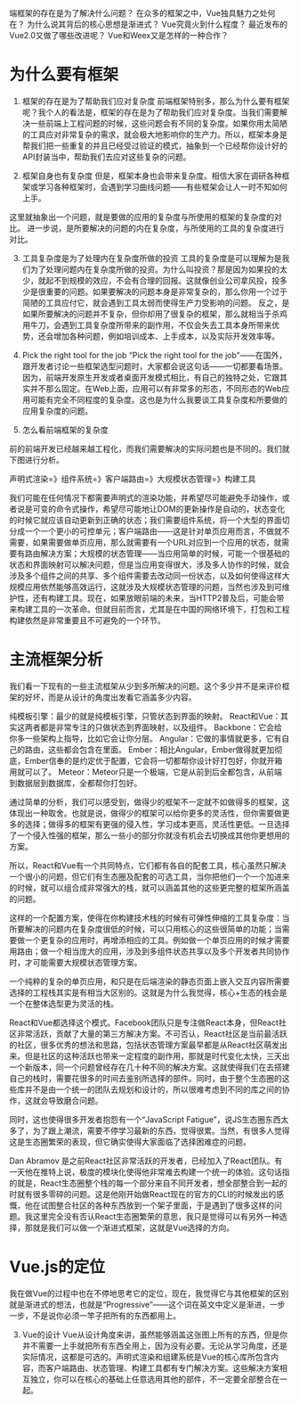 端框架的存在是为了解决什么问题？
在众多的框架之中，Vue独具魅力之处何在？
为什么说其背后的核心思想是渐进式？
Vue究竟火到什么程度？
最近发布的Vue2.0又做了哪些改进呢？
Vue和Weex又是怎样的一种合作？

# 为什么要有框架

1. 框架的存在是为了帮助我们应对复杂度
前端框架特别多，那么为什么要有框架呢？我个人的看法是，框架的存在是为了帮助我们应对复杂度。当我们需要解决一些前端上工程问题的时候，这些问题会有不同的复杂度。如果你用太简陋的工具应对非常复杂的需求，就会极大地影响你的生产力。所以，框架本身是帮我们把一些重复的并且已经受过验证的模式，抽象到一个已经帮你设计好的API封装当中，帮助我们去应对这些复杂的问题。

2. 框架自身也有复杂度
但是，框架本身也会带来复杂度。相信大家在调研各种框架或学习各种框架时，会遇到学习曲线问题——有些框架会让人一时不知如何上手。

这里就抽象出一个问题，就是要做的应用的复杂度与所使用的框架的复杂度的对比。 进一步说，是所要解决的问题的内在复杂度，与所使用的工具的复杂度进行对比。

3. 工具复杂度是为了处理内在复杂度所做的投资
工具的复杂度是可以理解为是我们为了处理问题内在复杂度所做的投资。为什么叫投资？那是因为如果投的太少，就起不到规模的效应，不会有合理的回报。这就像创业公司拿风投，投多少是很重要的问题。如果要解决的问题本身是非常复杂的，那么你用一个过于简陋的工具应付它，就会遇到工具太弱而使得生产力受影响的问题。
反之，是如果所要解决的问题并不复杂，但你却用了很复杂的框架，那么就相当于杀鸡用牛刀，会遇到工具复杂度所带来的副作用，不仅会失去工具本身所带来优势，还会增加各种问题，例如培训成本、上手成本，以及实际开发效率等。


4. Pick the right tool for the job
“Pick the right tool for the job”——在国外，跟开发者讨论一些框架选型问题时，大家都会说这句话——一切都要看场景。因为，前端开发原生开发或者桌面开发模式相比，有自己的独特之处，它跟其实并不那么固定。在Web上面，应用可以有非常多的形态，不同形态的Web应用可能有完全不同程度的复杂度。这也是为什么我要谈工具复杂度和所要做的应用复杂度的问题。

5. 怎么看前端框架的复杂度

前的前端开发已经越来越工程化，而我们需要解决的实际问题也是不同的。我们就下图进行分析。

声明式渲染=》组件系统=》客户端路由=》大规模状态管理=》构建工具

我们可能在任何情况下都需要声明式的渲染功能，并希望尽可能避免手动操作，或者说是可变的命令式操作，希望尽可能地让DOM的更新操作是自动的，状态变化的时候它就应该自动更新到正确的状态；我们需要组件系统，将一个大型的界面切分成一个一个更小的可控单元；客户端路由——这是针对单页应用而言，不做就不需要，如果需要做单页应用，那么就需要有一个URL对应到一个应用的状态，就需要有路由解决方案；大规模的状态管理——当应用简单的时候，可能一个很基础的状态和界面映射可以解决问题，但是当应用变得很大，涉及多人协作的时候，就会涉及多个组件之间的共享、多个组件需要去改动同一份状态，以及如何使得这样大规模应用依然能够高效运行，这就涉及大规模状态管理的问题，当然也涉及到可维护性，还有构建工具。现在，如果放眼前端的未来，当HTTP2普及后，可能会带来构建工具的一次革命。但就目前而言，尤其是在中国的网络环境下，打包和工程构建依然是非常重要且不可避免的一个环节。 

# 主流框架分析

我们看一下现有的一些主流框架从少到多所解决的问题。这个多少并不是来评价框架的好坏，而是从设计的角度出发看它涵盖多少内容。

纯模板引擎：最少的就是纯模板引擎，只管状态到界面的映射。
React和Vue：其实这两者都是非常专注的只做状态到界面映射，以及组件。
Backbone：它会给你多一些架构上指导，比如它会让你分层。
Angular：它做的事情就更多，它有自己的路由，这些都会包含在里面。
Ember：相比Angular，Ember做得就更加彻底，Ember信奉的是约定优于配置，它会将一切都帮你设计好打包好，你就开箱用就可以了。
Meteor：Meteor只是一个极端，它是从前到后全都包含，从前端到数据层到数据库，全都帮你打包好。

通过简单的分析，我们可以感受到，做得少的框架不一定就不如做得多的框架，这体现出一种取舍。也就是说，做得少的框架可以给你更多的灵活性，但你需要做更多的选择；做得多的框架有更强的侵入性，学习成本更高，灵活性更低。一旦选择了一个侵入性强的框架，那么一些小的部分你就没有机会去切换成其他你更想用的方案。

所以，React和Vue有一个共同特点，它们都有各自的配套工具，核心虽然只解决一个很小的问题，但它们有生态圈及配套的可选工具，当你把他们一个一个加进来的时候，就可以组合成非常强大的栈，就可以涵盖其他的这些更完整的框架所涵盖的问题。



这样的一个配置方案，使得在你构建技术栈的时候有可弹性伸缩的工具复杂度：当所要解决的问题内在复杂度很低的时候，可以只用核心的这些很简单的功能；当需要做一个更复杂的应用时，再增添相应的工具。例如做一个单页应用的时候才需要用路由；做一个相当庞大的应用，涉及到多组件状态共享以及多个开发者共同协作时，才可能需要大规模状态管理方案。

一个纯粹的复杂的单页应用，和只是在后端渲染的静态页面上嵌入交互内容所需要选择的工程栈其实是有相当大区别的。这就是为什么我觉得，核心+生态的栈会是一个在整体选型更为灵活的栈。

React和Vue都选择这个模式。Facebook团队只是专注做React本身，但React社区非常活跃，贡献了大量的第三方解决方案。不可否认，React社区是当前最活跃的社区，很多优秀的想法和思路，包括状态管理方案最早都是从React社区萌发出来。但是社区的这种活跃也带来一定程度的副作用，那就是时代变化太快，三天出一个新版本，同一个问题曾经存在几十种不同的解决方案。这就使得我们在去搭建自己的栈时，需要花很多的时间去鉴别所选择的部件。同时，由于整个生态圈的这些库并不是由一个统一的团队去规划和设计的，所以很难考虑到不同的库之间的协作，这就会导致磨合问题。

同时，这也使得很多开发者抱怨有一个“JavaScript Fatigue”，说JS生态圈东西太多了，为了跟上潮流，需要不停学习最新的东西，觉得很累。当然，有很多人觉得这是生态圈繁荣的表现，但它确实使得大家面临了选择困难症的问题。

Dan Abramov 是之前React社区非常活跃的开发者，已经加入了React团队。有一天他在推特上说，极度的模块化使得他非常难去构建一个统一的体验。这句话指的就是，React生态圈整个栈的每一个部分来自不同开发者，想全部整合到一起的时就有很多零碎的问题。这是他刚开始做React现在的官方的CLI的时候发出的感慨，他在试图整合社区的各种东西放到一个架子里面，于是遇到了很多这样的问题。我这里完全没有否认React生态圈繁荣的意思，我只是觉得可以有另外一种选择，那就是我们可以做一个渐进式框架，这就是Vue选择的方向。


# Vue.js的定位

我在做Vue的过程中也在不停地思考它的定位，现在，我觉得它与其他框架的区别就是渐进式的想法，也就是“Progressive”——这个词在英文中定义是渐进，一步一步，不是说你必须一竿子把所有的东西都用上。

3. Vue的设计
Vue从设计角度来讲，虽然能够涵盖这张图上所有的东西，但是你并不需要一上手就把所有东西全用上，因为没有必要。无论从学习角度，还是实际情况，这都是可选的。声明式渲染和组建系统是Vue的核心库所包含内容，而客户端路由、状态管理、构建工具都有专门解决方案。这些解决方案相互独立，你可以在核心的基础上任意选用其他的部件，不一定要全部整合在一起。
